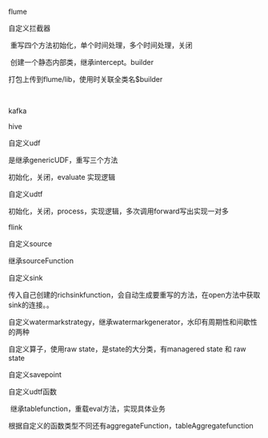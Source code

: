 flume

自定义拦截器

​	重写四个方法初始化，单个时间处理，多个时间处理，关闭

​	创建一个静态内部类，继承intercept。builder

打包上传到flume/lib，使用时关联全类名$builder

​	

kafka



hive

自定义udf

是继承genericUDF，重写三个方法

初始化，关闭，evaluate 实现逻辑

自定义udtf

初始化，关闭，process，实现逻辑，多次调用forward写出实现一对多

flink

自定义source

继承sourceFunction

自定义sink

传入自己创建的richsinkfunction，会自动生成要重写的方法，在open方法中获取sink的连接。。

自定义watermarkstrategy，继承watermarkgenerator，水印有周期性和间歇性的两种

自定义算子，使用raw state，是state的大分类，有managered state 和 raw state

自定义savepoint

自定义udtf函数

​	继承tablefunction，重载eval方法，实现具体业务

​	根据自定义的函数类型不同还有aggregateFunction，tableAggregatefunction